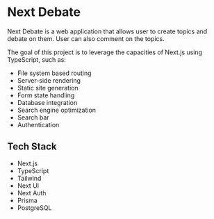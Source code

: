 # Next Debate

Next Debate is a web application that allows user to create topics and debate on them. User can also comment on the topics.

The goal of this project is to leverage the capacities of Next.js using TypeScript, such as:

- File system based routing
- Server-side rendering
- Static site generation
- Form state handling
- Database integration
- Search engine optimization
- Search bar
- Authentication

## Tech Stack

- Next.js
- TypeScript
- Tailwind
- Next UI
- Next Auth
- Prisma
- PostgreSQL

